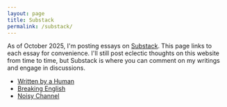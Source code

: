 ```yaml
---
layout: page
title: Substack
permalink: /substack/
---
```


As of October 2025, I'm posting essays on [Substack][suburl]. This page links to each essay for convenience.
I'll still post eclectic thoughts on this website from time to time, but Substack is where you can comment
on my writings and engage in discussions.

[suburl]: https://alifwahid.substack.com


* [Written by a Human][sub003]
* [Breaking English][sub002]
* [Noisy Channel][sub001]


[sub003]: https://alifwahid.substack.com/p/written-by-a-human
[sub002]: https://alifwahid.substack.com/p/breaking-english
[sub001]: https://alifwahid.substack.com/p/noisy-channel
